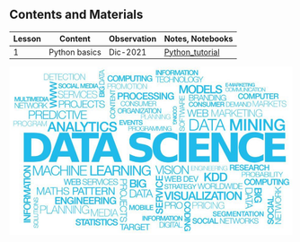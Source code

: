 ## Contents and Materials

| Lesson | Content | Observation | Notes, Notebooks |
| --- | --- | --- | --- |
| 1 | Python basics | Dic-2021 | [Python_tutorial](Notebooks/Python_tutorial.md) |

![data-science](/Figures/1*E1haIGB9K4K89PsFZgm-pw.jpeg)
